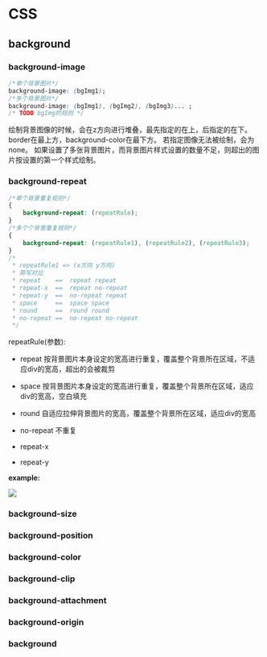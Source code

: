 # CSS

## background

### background-image

```css
/*单个背景图片*/
background-image: (bgImg1);
/*多个背景图片*/
background-image: (bgImg1), (bgImg2), (bgImg3)... ;
/* TODO bgImg的规则 */
```

绘制背景图像的时候，会在z方向进行堆叠，最先指定的在上，后指定的在下。
border在最上方，background-color在最下方。
若指定图像无法被绘制，会为none。
如果设置了多张背景图片，而背景图片样式设置的数量不足，则超出的图片按设置的第一个样式绘制。

### background-repeat

```css
/*单个背景重复规则*/
{
	background-repeat: (repeatRule);
}
/*多个个背景重复规则*/
{
	background-repeat: (repeatRule1), (repeatRule2), (repeatRule3);
}
/*
 * repeatRule1 => (x方向 y方向)
 * 简写对比
 * repeat    ==  repeat repeat
 * repeat-x  ==  repeat no-repeat
 * repeat-y  ==  no-repeat repeat
 * space     ==  space space
 * round     ==  round round
 * no-repeat ==  no-repeat no-repeat
 */
```

repeatRule(参数): 

- repeat  按背景图片本身设定的宽高进行重复，覆盖整个背景所在区域，不适应div的宽高，超出的会被裁剪

- space 按背景图片本身设定的宽高进行重复，覆盖整个背景所在区域，适应div的宽高，空白填充

- round 自适应拉伸背景图片的宽高，覆盖整个背景所在区域，适应div的宽高

- no-repeat 不重复

- repeat-x

- repeat-y

**example:**

![](https://taye-1255887752.cos.ap-chengdu.myqcloud.com/md_css_background_repeat.png)

### background-size

### background-position

### background-color

### background-clip

### background-attachment

### background-origin

### background


